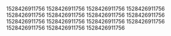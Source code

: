 1528426911756
1528426911756
1528426911756
1528426911756
1528426911756
1528426911756
1528426911756
1528426911756
1528426911756
1528426911756
1528426911756
1528426911756
1528426911756
1528426911756
1528426911756